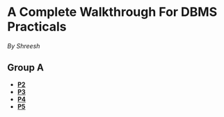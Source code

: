 

# A Complete Walkthrough For DBMS Practicals
*By Shreesh*


## Group A

- [**P2**](https://github.com/shreeshS7/DBMS-Practicals/tree/master/P2)
- [**P3**](https://github.com/shreeshS7/DBMS-Practicals/tree/master/P3)
- [**P4**](https://github.com/shreeshS7/DBMS-Practicals/tree/master/P4)
- [**P5**](https://github.com/shreeshS7/DBMS-Practicals/tree/master/P5)
